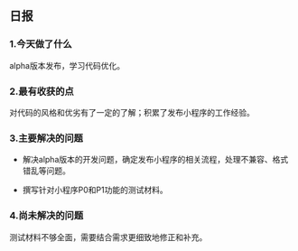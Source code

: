 ## 日报

### 1.今天做了什么
alpha版本发布，学习代码优化。

### 2.最有收获的点
对代码的风格和优劣有了一定的了解；积累了发布小程序的工作经验。

### 3.主要解决的问题
 - 解决alpha版本的开发问题，确定发布小程序的相关流程，处理不兼容、格式错乱等问题。

 - 撰写针对小程序P0和P1功能的测试材料。

### 4.尚未解决的问题
测试材料不够全面，需要结合需求更细致地修正和补充。
